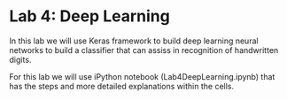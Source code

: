 # Lab 4: Deep Learning

In this lab we will use Keras framework to build deep learning neural networks to build a classifier that can assiss in recognition of handwritten digits.

For this lab we will use iPython notebook (Lab4DeepLearning.ipynb) that has the steps and more detailed explanations within the cells.